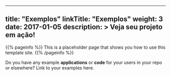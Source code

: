 
---
title: "Exemplos"
linkTitle: "Exemplos"
weight: 3
date: 2017-01-05
description: >
  Veja seu projeto em ação!
---

{{% pageinfo %}}
This is a placeholder page that shows you how to use this template site.
{{% /pageinfo %}}

Do you have any example **applications** or **code** for your users in your repo or elsewhere? Link to your examples here.
